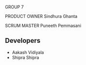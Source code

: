 GROUP 7

PRODUCT OWNER
Sindhura Ghanta

SCRUM MASTER
Puneeth Pemmasani

## Developers
- Aakash Vidiyala
- Shipra Shipra
  
